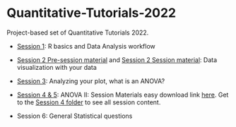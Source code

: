 # Quantitative-Tutorials-2022

Project-based set of Quantitative Tutorials 2022.

-   [Session 1](https://github.com/erolafr/Quantitative-Tutorials-2022/blob/main/Session1/Session1.md): R basics and Data Analysis workflow

-   [Session 2 Pre-session material](https://github.com/erolafr/Quantitative-Tutorials-2022/blob/main/Session2/Session2.md) and [Session 2 Session material](https://github.com/erolafr/Quantitative-Tutorials-2022/blob/main/Session2/Session2_Presentation.pdf): Data visualization with your data

-   [Session 3](https://github.com/erolafr/Quantitative-Tutorials-2022/blob/main/Session3/S3_ANOVA.pdf): Analyzing your plot, what is an ANOVA?

-   [Session 4 & 5](https://github.com/erolafr/Quantitative-Tutorials-2022/blob/main/Session4/Session4.md): ANOVA II: Session Materials easy download link [here](https://drive.google.com/drive/folders/1hz6OQQrtkG-VAOecYEZ6DGO3EcQUDFm2?usp=sharing). Get to the [Session 4 folder](https://github.com/erolafr/Quantitative-Tutorials-2022/tree/main/Session4) to see all session content.

- Session 6: General Statistical questions
